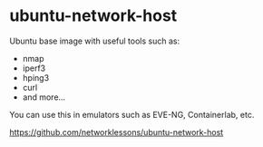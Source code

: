 # ubuntu-network-host

Ubuntu base image with useful tools such as:

- nmap
- iperf3
- hping3
- curl
- and more...

You can use this in emulators such as EVE-NG, Containerlab, etc.

https://github.com/networklessons/ubuntu-network-host